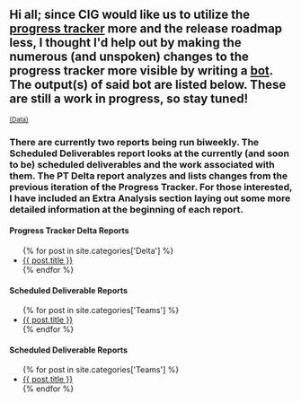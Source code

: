 <h2>Hi all; since CIG would like us to utilize the <a href="https://robertsspaceindustries.com/roadmap/progress-tracker/deliverables" target="_blank">progress tracker</a> more and the release roadmap less, I thought I'd help out by making the numerous (and unspoken) changes to the progress tracker more visible by writing a <a href="https://github.com/ShinyHobo/ec-bot" target="_blank">bot</a>. The output(s) of said bot are listed below. These are still a work in progress, so stay tuned!</h2>
<sup><a href="/data">(Data)</a></sup>
<h3>There are currently two reports being run biweekly. The Scheduled Deliverables report looks at the currently (and soon to be) scheduled deliverables and the work associated with them. The PT Delta report analyzes and lists changes from the previous iteration of the Progress Tracker. For those interested, I have included an Extra Analysis section laying out some more detailed information at the beginning of each report.</h3>
<div id="deltas" class="posts">
  <h4>Progress Tracker Delta Reports</h4>
  <ul>
    {% for post in site.categories['Delta'] %}
      <li>
        <a href="{{ post.url }}" target="_blank">{{ post.title }}</a>
      </li>
    {% endfor %}
  </ul>
</div>
<div id="teams" class="posts">
  <h4>Scheduled Deliverable Reports</h4>
  <ul>
    {% for post in site.categories['Teams'] %}
      <li>
        <a href="{{ post.url }}" target="_blank">{{ post.title }}</a>
      </li>
    {% endfor %}
  </ul>
</div>
<div id="teams2" class="posts">
  <h4>Scheduled Deliverable Reports</h4>
  <ul>
    {% for post in site.categories['Teams'] %}
      <li>
        <a href="{{ post.url }}" target="_blank">{{ post.title }}</a>
      </li>
    {% endfor %}
  </ul>
</div>
